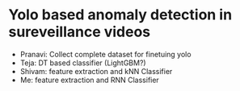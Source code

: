 # Yolo based anomaly detection in sureveillance videos

- Pranavi: Collect complete dataset for finetuing yolo
- Teja: DT based classifier (LightGBM?)
- Shivam: feature extraction and kNN Classifier
- Me: feature extraction and RNN Classifier